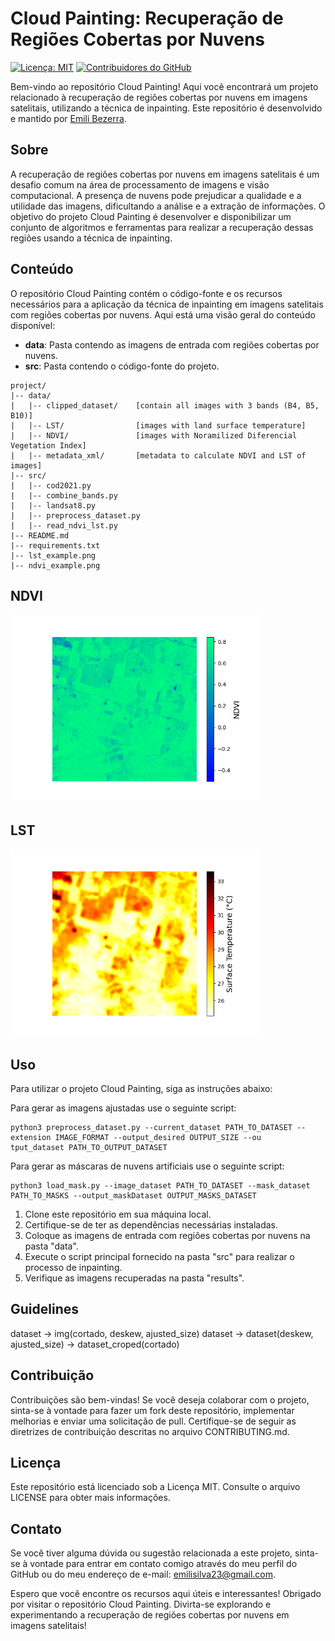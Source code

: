 # Cloud Painting: Recuperação de Regiões Cobertas por Nuvens

[![Licença: MIT](https://img.shields.io/badge/Licen%C3%A7a-MIT-yellow.svg)](https://opensource.org/licenses/MIT)
[![Contribuidores do GitHub](https://img.shields.io/github/contributors/emilibezerra/cloud_painting)](https://github.com/emilibezerra/cloud_painting/graphs/contributors)

Bem-vindo ao repositório Cloud Painting! Aqui você encontrará um projeto relacionado à recuperação de regiões cobertas por nuvens em imagens satelitais, utilizando a técnica de inpainting. Este repositório é desenvolvido e mantido por [Emili Bezerra](https://github.com/emilibezerra).

## Sobre

A recuperação de regiões cobertas por nuvens em imagens satelitais é um desafio comum na área de processamento de imagens e visão computacional. A presença de nuvens pode prejudicar a qualidade e a utilidade das imagens, dificultando a análise e a extração de informações. O objetivo do projeto Cloud Painting é desenvolver e disponibilizar um conjunto de algoritmos e ferramentas para realizar a recuperação dessas regiões usando a técnica de inpainting.

## Conteúdo

O repositório Cloud Painting contém o código-fonte e os recursos necessários para a aplicação da técnica de inpainting em imagens satelitais com regiões cobertas por nuvens. Aqui está uma visão geral do conteúdo disponível:

- **data**: Pasta contendo as imagens de entrada com regiões cobertas por nuvens.
- **src**: Pasta contendo o código-fonte do projeto.

```
project/
|-- data/
|   |-- clipped_dataset/    [contain all images with 3 bands (B4, B5, B10)]
|   |-- LST/                [images with land surface temperature]
|   |-- NDVI/               [images with Noramilized Diferencial Vegetation Index]
|   |-- metadata_xml/       [metadata to calculate NDVI and LST of images]
|-- src/
|   |-- cod2021.py
|   |-- combine_bands.py
|   |-- landsat8.py
|   |-- preprocess_dataset.py
|   |-- read_ndvi_lst.py
|-- README.md
|-- requirements.txt
|-- lst_example.png
|-- ndvi_example.png

```

## NDVI
<img title="NDVI" alt="Alt text" src="ndvi_example.png" width="400" height="300">

## LST
<img title="LST" alt="Alt text" src="lst_example.png" width="400" height="300">


## Uso

Para utilizar o projeto Cloud Painting, siga as instruções abaixo:

Para gerar as imagens ajustadas use o seguinte script:

```shell
python3 preprocess_dataset.py --current_dataset PATH_TO_DATASET --extension IMAGE_FORMAT --output_desired OUTPUT_SIZE --ou
tput_dataset PATH_TO_OUTPUT_DATASET
```

Para gerar as máscaras de nuvens artificiais use o seguinte script:

```shell
python3 load_mask.py --image_dataset PATH_TO_DATASET --mask_dataset PATH_TO_MASKS --output_maskDataset OUTPUT_MASKS_DATASET
```


1. Clone este repositório em sua máquina local.
2. Certifique-se de ter as dependências necessárias instaladas.
3. Coloque as imagens de entrada com regiões cobertas por nuvens na pasta "data".
4. Execute o script principal fornecido na pasta "src" para realizar o processo de inpainting.
5. Verifique as imagens recuperadas na pasta "results".



## Guidelines


dataset -> img(cortado, deskew, ajusted_size)
dataset -> dataset(deskew, ajusted_size) -> dataset_croped(cortado)

## Contribuição

Contribuições são bem-vindas! Se você deseja colaborar com o projeto, sinta-se à vontade para fazer um fork deste repositório, implementar melhorias e enviar uma solicitação de pull. Certifique-se de seguir as diretrizes de contribuição descritas no arquivo CONTRIBUTING.md.

## Licença

Este repositório está licenciado sob a Licença MIT. Consulte o arquivo LICENSE para obter mais informações.

## Contato

Se você tiver alguma dúvida ou sugestão relacionada a este projeto, sinta-se à vontade para entrar em contato comigo através do meu perfil do GitHub ou do meu endereço de e-mail: [emilisilva23@gmail.com](mailto:emilisilva23@gmail.com).

Espero que você encontre os recursos aqui úteis e interessantes! Obrigado por visitar o repositório Cloud Painting. Divirta-se explorando e experimentando a recuperação de regiões cobertas por nuvens em imagens satelitais!